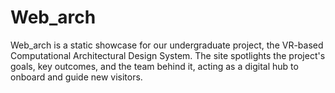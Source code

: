 # Web_arch
Web_arch is a static showcase for our undergraduate project, the VR-based Computational Architectural Design System. The site spotlights the project's goals, key outcomes, and the team behind it, acting as a digital hub to onboard and guide new visitors.
